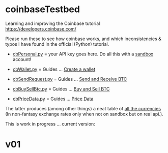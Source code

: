 # coinbaseTestbed
Learning and improving the Coinbase tutorial https://developers.coinbase.com/

Please run these to see how coinbase works, and which inconsistencies & typos I have found in the official (Python) tutorial.


* [cbPersonal.py](cb/cbPersonal.py) = your API key goes here. Do all this with a [sandbox](https://sandbox.coinbase.com) account!

* [cbWallet.py](cb/cbWallet.py) = Guides ... [Create a wallet](https://developers.coinbase.com/docs/wallet/guides/bitcoin-wallet)
* [cbSendRequest.py](cb/cbSendRequest.py) = Guides ... [Send and Receive BTC](https://developers.coinbase.com/docs/wallet/guides/send-receive)
* [cbBuySellBtc.py](cb/cbBuySellBtc.py) = Guides ... [Buy and Sell BTC](https://developers.coinbase.com/docs/wallet/guides/buy-sell)
* [cbPriceData.py](cb/cbPriceData.py) = Guides ... [Price Data](https://developers.coinbase.com/docs/wallet/guides/price-data)

The latter produces (among other things) a neat table of [all the currencies](output/1BitcoinInAllCurrencies-20160110.txt) (In non-fantasy exchange rates only when not on sandbox but on real api.).

This is work in progress ... current version:

# v01



